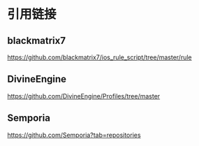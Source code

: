 引用链接
=
## blackmatrix7
https://github.com/blackmatrix7/ios_rule_script/tree/master/rule
## DivineEngine
https://github.com/DivineEngine/Profiles/tree/master
## Semporia
https://github.com/Semporia?tab=repositories

